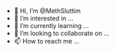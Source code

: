 - 👋 Hi, I’m @MethSluttim
- 👀 I’m interested in ...
- 🌱 I’m currently learning ...
- 💞️ I’m looking to collaborate on ...
- 📫 How to reach me ...

<!---
MethSluttim/MethSluttim is a ✨ special ✨ repository because its `README.md` (this file) appears on your GitHub profile.
You can click the Preview link to take a look at your changes.
--->
